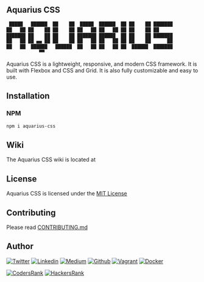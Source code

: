 ## Aquarius CSS

```bash
 █████   ██████  ██    ██  █████  ██████  ██ ██    ██ ███████ 
██   ██ ██    ██ ██    ██ ██   ██ ██   ██ ██ ██    ██ ██      
███████ ██    ██ ██    ██ ███████ ██████  ██ ██    ██ ███████ 
██   ██ ██ ▄▄ ██ ██    ██ ██   ██ ██   ██ ██ ██    ██      ██ 
██   ██  ██████   ██████  ██   ██ ██   ██ ██  ██████  ███████ 
            ▀▀                                                
```

Aquarius CSS is a lightweight, responsive, and modern CSS framework. It is built with Flexbox and CSS and Grid. It is also fully customizable and easy to use.

## Installation

### NPM

```bash
npm i aquarius-css
```

## Wiki

The Aquarius CSS wiki is located at <!-- [aquariuscss.com](https://aquariuscss.com/).
 -->
## License

Aquarius CSS is licensed under the [MIT License]()

## Contributing

Please read [CONTRIBUTING.md]()

## Author

[![Twitter](https://img.shields.io/twitter/follow/ralex_uy?style=social)](https://twitter.com/ralex_uy) <!-- twitter -->
[![Linkedin](https://img.shields.io/badge/LinkedIn-+29K-blue?style=social&logo=linkedin)](https://www.linkedin.com/in/ronald-rivero/) <!-- linkedin -->
[![Medium](https://img.shields.io/static/v1?label=&message=Medium&color=000000&logo=Medium&logoColor=000000&labelColor=888888)](https://medium.com/@ralexrivero)<!-- medium -->
[![Github](https://img.shields.io/github/followers/ralexrivero?style=social)](https://github.com/ralexrivero/) <!-- github -->
[![Vagrant](https://img.shields.io/static/v1?label=&message=Vagrant%20Profile&color=1868F2&logo=vagrant&labelColor=2F333A)](https://app.vagrantup.com/ralexrivero) <!-- vagrant -->
[![Docker](https://img.shields.io/static/v1?label=&message=Docker%20Profile&color=2496ED&logo=Docker&labelColor=2F333A)](https://hub.docker.com/u/ralexrivero) <!-- docker -->

[![CodersRank](https://img.shields.io/static/v1?label=&message=Coders%20Rank&color=67A4AC&logo=CodersRank&logoColor=67A4AC&labelColor=2F333A)](https://profile.codersrank.io/user/ralexrivero) <!-- codersrank -->
[![HackersRank](https://img.shields.io/static/v1?label=&message=Hacker%20Rank&color=00EA64&logo=HackerRank&logoColor=00EA64&labelColor=2F333A)](https://www.hackerrank.com/ralexrivero) <!-- hackerrank -->
<!-- Behance -->
<!-- website -->